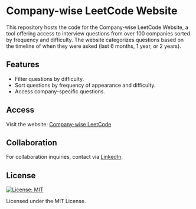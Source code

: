 # Company-wise LeetCode Website

This repository hosts the code for the Company-wise LeetCode Website, a tool offering access to interview questions from over 100 companies sorted by frequency and difficulty. The website categorizes questions based on the timeline of when they were asked (last 6 months, 1 year, or 2 years).

## Features
- Filter questions by difficulty.
- Sort questions by frequency of appearance and difficulty.
- Access company-specific questions.

## Access
Visit the website: [Company-wise LeetCode](https://company-wise-leetcode-farneet.netlify.app/)

## Collaboration
For collaboration inquiries, contact via [LinkedIn](https://www.linkedin.com/in/farneet-singh-6b155b208/).

## License
[![License: MIT](https://img.shields.io/badge/License-MIT-yellow.svg)](https://opensource.org/licenses/MIT)

Licensed under the MIT License.
